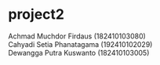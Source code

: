 # project2

Achmad Muchdor Firdaus (182410103080)  
Cahyadi Setia Phanatagama (192410102029)  
Dewangga Putra Kuswanto (182410103005)  

